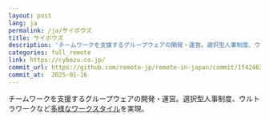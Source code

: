 ```yaml
---
layout: post
lang: ja
permalink: /ja/サイボウズ
title: サイボウズ
description: 'チームワークを支援するグループウェアの開発・運営。選択型人事制度、ウルトラワークなど多様なワークスタイルを実現。'
categories: full_remote
link: https://cybozu.co.jp/
commit_url: https://github.com/remote-jp/remote-in-japan/commit/1f42463fa278ec6976af90175ef27509a22908f0
commit_at:  2025-01-16
---
```


<p>チームワークを支援するグループウェアの開発・運営。選択型人事制度、ウルトラワークなど<a href="https://cybozu.co.jp/company/workstyle/">多様なワークスタイル</a>を実現。</p>

